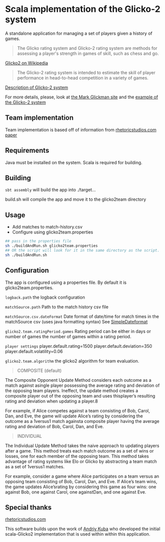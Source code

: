 # Scala implementation of the Glicko-2 system

A standalone application for managing a set of players given a history of games.

> The Glicko rating system and Glicko-2 rating system are methods for assessing a player's strength in games of skill, such as chess and go.

[Glicko2 on Wikipedia](https://en.wikipedia.org/wiki/Glicko_rating_system)

> The Glicko-2 rating system is intended to estimate the skill of player performance in head-to-head competition in a variety of games.

[Description of Glicko-2 system](http://www.glicko.net/ratings/glicko2desc.pdf)

For more details, please, look at [the Mark Glickman site](http://www.glicko.net/)
and the [example of the Glicko-2 system](http://www.glicko.net/glicko/glicko2.pdf)

## Team implementation

Team implementation is based off of information from [rhetoricstudios.com paper](http://rhetoricstudios.com/downloads/AbstractingGlicko2ForTeamGames.pdf)

## Requirements

Java must be installed on the system.
Scala is required for building.

## Building

`sbt assembly` will build the app into ./target...

build.sh will compile the app and move it to the glicko2team directory

## Usage

- Add matches to match-history.csv
- Configure using glicko2team.properties
  
```bash
## pass in the properties file
sh ./buildAndRun.sh glicko2team.properties
## OR the script will look for it in the same directory as the script.
sh ./buildAndRun.sh
```

## Configuration

The app is configured using a properties file. By default it is glicko2team.properties.

`logback.path`
the logback configuration

`matchSource.path`
Path to the match history csv file

`matchSource.csv.dateFormat`
Date format of date/time for match times in the matchSource csv (uses java formatting syntax)
See [SimpleDateformat](https://docs.oracle.com/javase/7/docs/api/java/text/SimpleDateFormat.html)

`glicko2.team.ratingPeriod.games`
Rating period can be either in days or number of games the number of games within a rating period.

`player settings`
player.default.rating=1500
player.default.deviation=350
player.default.volatility=0.06

`glicko2.team.algorithm`
the glicko2 algorithm for team evaluation.

> COMPOSITE (default)

The Composite Opponent Update Method considers each outcome as a match against asingle player possessing the average rating and deviation of the opposing team players. Ineffect, the update method creates a composite player out of the opposing team and uses thisplayer’s resulting rating and deviation when updating a player.8

For example, if Alice competes against a team consisting of Bob, Carol, Dan, and Eve, the game will update Alice’s rating by considering the outcome as a 1­versus­1 match againsta composite player having the average rating and deviation of Bob, Carol, Dan, and Eve.

> INDIVIDUAL

The Individual Update Method takes the naive approach to updating players after a game. This method treats each match outcome as a set of wins or losses, one for each member of the opposing team. This method takes advantage of rating systems like Elo or Glicko by abstracting a team match as a set of 1­versus­1 matches.

For example, consider a game where Alice participates on a team versus an opposing team consisting of Bob, Carol, Dan, and Eve. If Alice’s team wins, the game updates Alice’srating by considering this game as four wins: one against Bob, one against Carol, one againstDan, and one against Eve.



## Special thanks

[rhetoricstudios.com](http://rhetoricstudios.com)

This software builds upon the work of [Andriy Kuba](https://github.com/andriykuba) who developed the initial scala-Glicko2 implementation that is used within within this application.
